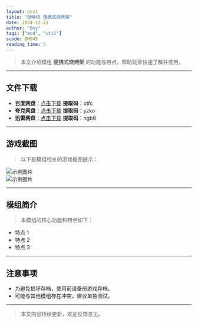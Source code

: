 ```yaml
---
layout: post
title: "BM045 便携式烧烤架"
date: 2024-11-21
author: "Bny"
tags: ["mod", "util"]
scode: BM045
reading_time: 5
---
```


> 本文介绍模组 **便携式烧烤架** 的功能与特点，帮助玩家快速了解并使用。

---





## 文件下载
- **百度网盘**：[点击下载](https://pan.baidu.com/s/1vbbFlAxFP_B7yDG_8Wii8A?pwd=otfc)  **提取码**：otfc  
- **夸克网盘**：[点击下载](https://pan.quark.cn/s/313bf0b767be?pwd=yzko)  **提取码**：yzko  
- **迅雷网盘**：[点击下载](https://pan.xunlei.com/s/VOCCbaU9BY43ql3KgWuwRFxtA1?pwd=ngb8)  **提取码**：ngb8  

---

## 游戏截图
> 以下是模组相关的游戏截图展示：

![示例图片](https://example.com/screenshot1.jpg)  
![示例图片](https://example.com/screenshot2.jpg)

---

## 模组简介
> 本模组的核心功能和特点如下：
- 特点 1
- 特点 2
- 特点 3

---

## 注意事项
- 为避免损坏存档，使用前请备份游戏存档。
- 可能与其他模组存在冲突，建议单独测试。

---

> 本文内容持续更新，欢迎反馈意见。
